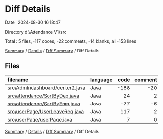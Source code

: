 # Diff Details

Date : 2024-08-30 16:18:47

Directory d:\\Attendance V1\\src

Total : 5 files,  -117 codes, -22 comments, -14 blanks, all -153 lines

[Summary](results.md) / [Details](details.md) / [Diff Summary](diff.md) / Diff Details

## Files
| filename | language | code | comment | blank | total |
| :--- | :--- | ---: | ---: | ---: | ---: |
| [src/Admindashboard/center2.java](/src/Admindashboard/center2.java) | Java | -188 | -20 | -36 | -244 |
| [src/attendance/SortByDep.java](/src/attendance/SortByDep.java) | Java | 24 | 2 | 9 | 35 |
| [src/attendance/SortByEmp.java](/src/attendance/SortByEmp.java) | Java | -77 | -6 | -7 | -90 |
| [src/userPage/UserLeaveReq.java](/src/userPage/UserLeaveReq.java) | Java | 117 | 2 | 19 | 138 |
| [src/userPage/userPage.java](/src/userPage/userPage.java) | Java | 7 | 0 | 1 | 8 |

[Summary](results.md) / [Details](details.md) / [Diff Summary](diff.md) / Diff Details